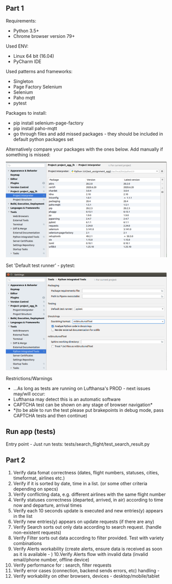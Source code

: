 ## Part 1

Requirements:
 - Python 3.5+
 - Chrome browser version 79+

Used ENV:
 - Linux 64 bit (16.04)
 - PyCharm IDE
 
Used patterns and frameworks:
 - Singleton
 - Page Factory Selenium
 - Selenium
 - Paho mqtt
 - pytest
 
Packages to install:
 - pip install selenium-page-factory
 - pip install paho-mqtt
 - go through files and add missed packages - they should be included in default python packages set
 

  Alternatively compare your packages with the ones below. Add manually if something is missed:

![alt text](https://github.com/DmytroIarovyi/Misc/blob/main/Screenshot%20from%202020-10-14%2015-23-43.png)




Set 'Default test runner' - pytest:

![alt text](https://github.com/DmytroIarovyi/Misc/blob/main/Screenshot%20from%202020-10-14%2015-20-33.png)


Restrictions/Warnings
 - ...As long as tests are running on Lufthansa's PROD - next issues may/will occur: 
 - Lufthansa may detect this is an automatic software
 - CAPTCHA test can be shown on any stage of browser navigation*
 - *(to be able to run the test please put brakepoints in debug mode, pass CAPTCHA tests and then continue)



## Run app (tests)
Entry point - Just run tests: tests/search_flight/test_search_result.py

 
 
 ## Part 2
 
 1. Verify data fomat correctness (dates, flight numbers, statuses, cities, timeformat, airlines etc.)
 2. Verify if it is sorted by date, time in a list. (or some other criteria depending on specs)
 3. Verify conflicting data, e.g. different airlines with the same flight number
 4. Verify statuses correctness (departed, arrived, in air) according to time now and departure, arrival times
 5. Verify each 10 seconds update is executed and new entries(y) appears in the list
 6. Verify new entries(y) appears on update requests (if there are any)
 7. Verify Search sorts out only data according to search request. (handle non-existent requests)
 8. Verify Filter sorts out data according to filter provided. Test with variety combinations
 9. Verify Alerts workability (create alerts, ensure data is received as soon as it is available - <you can compare the data available in a list with alert details>)
 10.Verify Alerts flow with invalid data (invalid email/phone number, offline device)
 11. Verify performance for : search, filter requests
 12. Verify error cases (connection, backend sends errors, etc) handling - <chaos monkeys can be used or simulation using api>
 13. Verify workability on other browsers, devices - desktop/mobile/tablet
 

